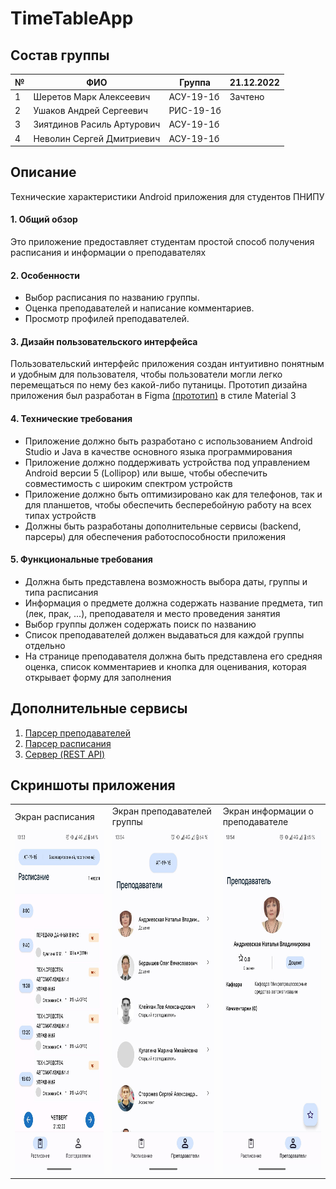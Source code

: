 # TimeTableApp
## Состав группы
| №  | ФИО                        | Группа    | 21.12.2022 |
|----|----------------------------|-----------|------------|
| 1  | Шеретов Марк Алексеевич    | АСУ-19-1б |  Зачтено   |
| 2  | Ушаков Андрей Сергеевич    | РИС-19-1б |            |
| 3  | Зиятдинов Расиль Артурович | АСУ-19-1б |            |
| 4  | Неволин Сергей Дмитриевич  | АСУ-19-1б |            |

## Описание

Технические характеристики Android приложения для студентов ПНИПУ

#### 1. Общий обзор
Это приложение предоставляет студентам простой способ получения расписания и информации о преподавателях

#### 2. Особенности
* Выбор расписания по названию группы.
* Оценка преподавателей и написание комментариев.
* Просмотр профилей преподавателей.

#### 3. Дизайн пользовательского интерфейса
Пользовательский интерфейс приложения создан интуитивно понятным и удобным для пользователя, чтобы пользователи могли легко перемещаться по нему без какой-либо путаницы. Прототип дизайна приложения был разработан в Figma [(прототип)](https://www.figma.com/proto/y3ZKCCElI1NMYFSQaoAVuK/timetable_app?page-id=0%3A1&node-id=2%3A4&viewport=-470%2C567%2C0.82&scaling=scale-down&starting-point-node-id=2%3A4&show-proto-sidebar=1) в стиле Material 3

#### 4. Технические требования
* Приложение должно быть разработано с использованием Android Studio и Java в качестве основного языка программирования
* Приложение должно поддерживать устройства под управлением Android версии 5 (Lollipop) или выше, чтобы обеспечить совместимость с широким спектром устройств
* Приложение должно быть оптимизировано как для телефонов, так и для планшетов, чтобы обеспечить бесперебойную работу на всех типах устройств
* Должны быть разработаны дополнительные сервисы (backend, парсеры) для обеспечения работоспособности приложения

#### 5. Функциональные требования
* Должна быть представлена возможность выбора даты, группы и типа расписания
* Информация о предмете должна содержать название предмета, тип (лек, прак, ...), преподавателя и место проведения занятия
* Выбор группы должен содержать поиск по названию
* Список преподавателей должен выдаваться для каждой группы отдельно
* На странице преподавателя должна быть представлена его средняя оценка, список комментариев и кнопка для оценивания, которая открывает форму для заполнения

## Дополнительные сервисы
1. [Парсер преподавателей](https://github.com/leenzstra/timetable_teacher_parser)
2. [Парсер расписания](https://github.com/leenzstra/timetable_parser)
3. [Сервер (REST API)](https://github.com/leenzstra/timetable_server)

## Скриншоты приложения

<table>
  <tr>
     <td>Экран расписания</td>
     <td>Экран преподавателей группы</td>
     <td>Экран информации о преподавателе</td>
  </tr>
  <tr>
    <td><img src="screenshots/timetable.jpg" width=270 height=550></td>
    <td><img src="screenshots/professors.jpg" width=270 height=550></td>
    <td><img src="screenshots/professor_info.jpg" width=270 height=550></td>
  </tr>
 </table>
